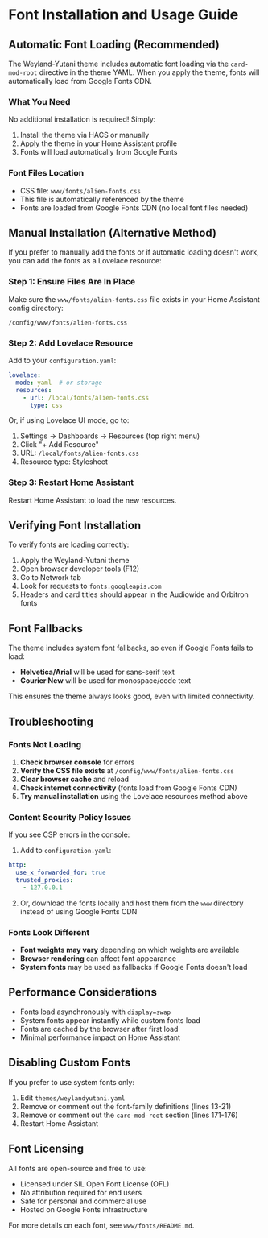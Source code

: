 # Font Installation and Usage Guide

## Automatic Font Loading (Recommended)

The Weyland-Yutani theme includes automatic font loading via the `card-mod-root` directive in the theme YAML. When you apply the theme, fonts will automatically load from Google Fonts CDN.

### What You Need

No additional installation is required! Simply:

1. Install the theme via HACS or manually
2. Apply the theme in your Home Assistant profile
3. Fonts will load automatically from Google Fonts

### Font Files Location

- CSS file: `www/fonts/alien-fonts.css`
- This file is automatically referenced by the theme
- Fonts are loaded from Google Fonts CDN (no local font files needed)

## Manual Installation (Alternative Method)

If you prefer to manually add the fonts or if automatic loading doesn't work, you can add the fonts as a Lovelace resource:

### Step 1: Ensure Files Are In Place

Make sure the `www/fonts/alien-fonts.css` file exists in your Home Assistant config directory:
```
/config/www/fonts/alien-fonts.css
```

### Step 2: Add Lovelace Resource

Add to your `configuration.yaml`:

```yaml
lovelace:
  mode: yaml  # or storage
  resources:
    - url: /local/fonts/alien-fonts.css
      type: css
```

Or, if using Lovelace UI mode, go to:
1. Settings → Dashboards → Resources (top right menu)
2. Click "+ Add Resource"
3. URL: `/local/fonts/alien-fonts.css`
4. Resource type: Stylesheet

### Step 3: Restart Home Assistant

Restart Home Assistant to load the new resources.

## Verifying Font Installation

To verify fonts are loading correctly:

1. Apply the Weyland-Yutani theme
2. Open browser developer tools (F12)
3. Go to Network tab
4. Look for requests to `fonts.googleapis.com`
5. Headers and card titles should appear in the Audiowide and Orbitron fonts

## Font Fallbacks

The theme includes system font fallbacks, so even if Google Fonts fails to load:
- **Helvetica/Arial** will be used for sans-serif text
- **Courier New** will be used for monospace/code text

This ensures the theme always looks good, even with limited connectivity.

## Troubleshooting

### Fonts Not Loading

1. **Check browser console** for errors
2. **Verify the CSS file exists** at `/config/www/fonts/alien-fonts.css`
3. **Clear browser cache** and reload
4. **Check internet connectivity** (fonts load from Google Fonts CDN)
5. **Try manual installation** using the Lovelace resources method above

### Content Security Policy Issues

If you see CSP errors in the console:

1. Add to `configuration.yaml`:
```yaml
http:
  use_x_forwarded_for: true
  trusted_proxies:
    - 127.0.0.1
```

2. Or, download the fonts locally and host them from the `www` directory instead of using Google Fonts CDN

### Fonts Look Different

- **Font weights may vary** depending on which weights are available
- **Browser rendering** can affect font appearance
- **System fonts** may be used as fallbacks if Google Fonts doesn't load

## Performance Considerations

- Fonts load asynchronously with `display=swap`
- System fonts appear instantly while custom fonts load
- Fonts are cached by the browser after first load
- Minimal performance impact on Home Assistant

## Disabling Custom Fonts

If you prefer to use system fonts only:

1. Edit `themes/weylandyutani.yaml`
2. Remove or comment out the font-family definitions (lines 13-21)
3. Remove or comment out the `card-mod-root` section (lines 171-176)
4. Restart Home Assistant

## Font Licensing

All fonts are open-source and free to use:
- Licensed under SIL Open Font License (OFL)
- No attribution required for end users
- Safe for personal and commercial use
- Hosted on Google Fonts infrastructure

For more details on each font, see `www/fonts/README.md`.
